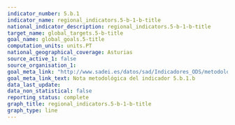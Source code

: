 ```yaml
---
indicator_number: 5.b.1
indicator_name: regional_indicators.5-b-1-b-title
national_indicator_description: regional_indicators.5-b-1-b-title
target_name: global_targets.5-b-title
goal_name: global_goals.5-title
computation_units: units.PT
national_geographical_coverage: Asturias
source_active_1: false
source_organisation_1:  
goal_meta_link: "http://www.sadei.es/datos/sad/Indicadores_ODS/metodologia/5.b.1.b.pdf"
goal_meta_link_text: Nota metodológica del indicador 5.b.1.b
data_last_update:  
data_non_statistical: false
reporting_status: complete
graph_title: regional_indicators.5-b-1-b-title
graph_type: line
---
```

